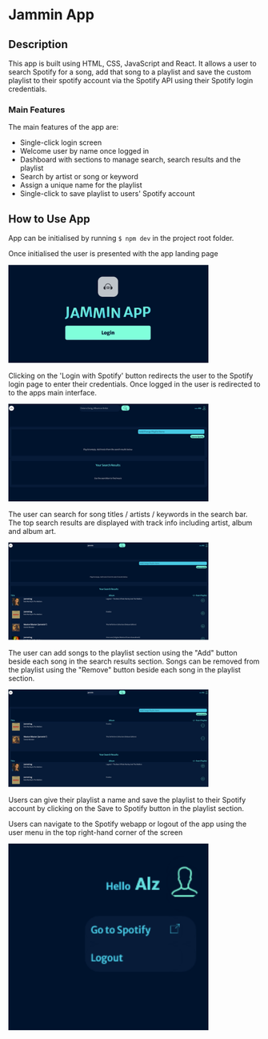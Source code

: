 # Jammin App

## Description

This app is built using HTML, CSS, JavaScript and React. It allows a user to search Spotify for a song, add that song to a playlist and save the custom playlist to their spotify account via the Spotify API using their Spotify login credentials.

### Main Features

The main features of the app are:

- Single-click login screen
- Welcome user by name once logged in
- Dashboard with sections to manage search, search results and the playlist
- Search by artist or song or keyword
- Assign a unique name for the playlist
- Single-click to save playlist to users' Spotify account

## How to Use App

App can be initialised by running `$ npm dev` in the project root folder.

Once initialised the user is presented with the app landing page

<img src="./images/JamminAppLoginScreen.png" alt="login page" width="400" height="auto"></img>

Clicking on the 'Login with Spotify' button redirects the user to the Spotify login page to enter their credentials. Once logged in the user is redirected to to the apps main interface.

<img src="./images/JamminAppHomePage.png" alt="main page" width="400" height="auto"></img>

The user can search for song titles / artists / keywords in the search bar. The top search results are displayed with track info including artist, album and album art.

<img src="./images/JamminAppSearchResults.png" alt="main page" width="400" height="auto"></img>

The user can add songs to the playlist section using the "Add" button beside each song in the search results section. Songs can be removed from the playlist using the "Remove" button beside each song in the playlist section.

<img src="./images/JamminAppPlaylist.png" alt="main page" width="400" height="auto"></img>

Users can give their playlist a name and save the playlist to their Spotify account by clicking on the Save to Spotify button in the playlist section.

Users can navigate to the Spotify webapp or logout of the app using the user menu in the top right-hand corner of the screen

<img src="./images/JamminAppUserMenu.png" alt="main page" width="400" height="auto"></img>
